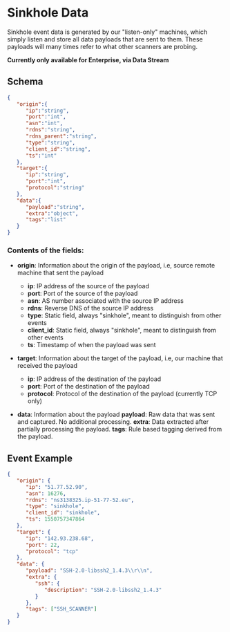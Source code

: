 # Sinkhole Data

Sinkhole event data is generated by our "listen-only" machines, which simply listen and store all data payloads that are sent to them. These payloads will many times refer to what other scanners are probing.

**Currently only available for Enterprise, via Data Stream**

## Schema

```json
{
   "origin":{
      "ip":"string",
      "port":"int",
      "asn":"int",
      "rdns":"string",
      "rdns_parent":"string",
      "type":"string",
      "client_id":"string",
      "ts":"int"
   },
   "target":{
      "ip":"string",
      "port":"int",
      "protocol":"string"
   },
   "data":{
      "payload":"string",
      "extra":"object",
      "tags":"list"
   }
}
```

### Contents of the fields:

* **origin**: Information about the origin of the payload, i.e, source remote machine that sent the payload
    * **ip**: IP address of the source of the payload
    * **port**: Port of the source of the payload
    * **asn**: AS number associated with the source IP address
    * **rdns**: Reverse DNS of the source IP address
    * **type**: Static field, always "sinkhole", meant to distinguish from other events
    * **client_id**: Static field, always "sinkhole", meant to distinguish from other events
    * **ts**: Timestamp of when the payload was sent

* **target**: Information about the target of the payload, i.e, our machine that received the payload
    * **ip**: IP address of the destination of the payload
    * **port**: Port of the destination of the payload
    * **protocol**: Protocol of the destination of the payload (currently TCP only)

* **data**: Information about the payload
    **payload**: Raw data that was sent and captured. No additional processing.
    **extra**: Data extracted after partially processing the payload.
    **tags**: Rule based tagging derived from the payload.

## Event Example

```json
{
   "origin": {
      "ip": "51.77.52.90", 
      "asn": 16276, 
      "rdns": "ns3138325.ip-51-77-52.eu",
      "type": "sinkhole", 
      "client_id": "sinkhole", 
      "ts": 1550757347864
   }, 
   "target": {
      "ip": "142.93.238.68",
      "port": 22, 
      "protocol": "tcp"
   }, 
   "data": {
      "payload": "SSH-2.0-libssh2_1.4.3\\r\\n",
      "extra": {
         "ssh": {
            "description": "SSH-2.0-libssh2_1.4.3"
         }
      },
      "tags": ["SSH_SCANNER"]
   }
}
```
